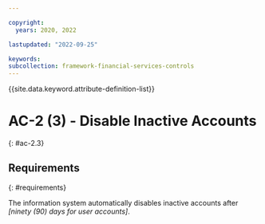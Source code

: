 ```yaml
---

copyright:
  years: 2020, 2022

lastupdated: "2022-09-25"

keywords: 
subcollection: framework-financial-services-controls
---
```


{{site.data.keyword.attribute-definition-list}}

         
# AC-2 (3) - Disable Inactive Accounts
{: #ac-2.3}

## Requirements
{: #requirements}

The information system automatically disables inactive accounts after _[ninety (90) days for user accounts]_.



